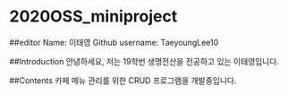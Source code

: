 # 2020OSS_miniproject

##editor
Name: 이태영
Github username: TaeyoungLee10

##Introduction
안녕하세요, 저는 19학번 생명전산을 전공하고 있는 이태영입니다.

##Contents
카페 메뉴 관리를 위한 CRUD 프로그램을 개발중입니다.
